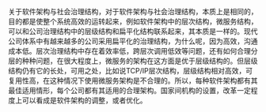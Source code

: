 关于软件架构与社会治理结构，对于软件架构与社会治理结构，本质上是相同的，目的都是使整个系统高效的运转起来，例如软件架构中的层次结构，微服务结构，可以和公司治理结构中的层级结构和扁平化结构联系起来，其本质是一样的。现代公司体系中有越来越多的公司采用扁平化的治理结构，为什么呢，因为高效，沟通成本低。层次治理结构中存在着效率低，跨层次调用低效等问题，还有如何合理分层的种种问题，在很大程度上，微服务的架构在这方面是优于层级结构的。但层级结构仍有它的长处，可用之处，比如说TCP/IP层次结构，层级结构相对高效，可复用性高，在这种情况下使用微服务架构是不合理的。所以，每种软件架构都有其最佳适用情形，每个公司都有其适用的合理架构。国家间机构的设置，改革一定程度上可以看成是软件架构的调整，或者优化。